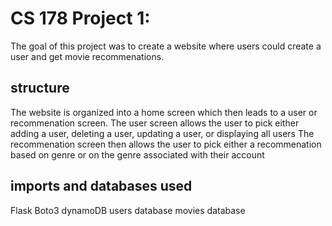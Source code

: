 # CS 178 Project 1:
The goal of this project was to create a website where users could create a user and get movie recommenations. 

## structure
The website is organized into a home screen which then leads to a user or recommenation screen.
The user screen allows the user to pick either adding a user, deleting a user, updating a user, or displaying all users
The recommenation screen then allows the user to pick either a recommenation based on genre or on the genre associated with their account

## imports and databases used
Flask
Boto3
dynamoDB users database
movies database
